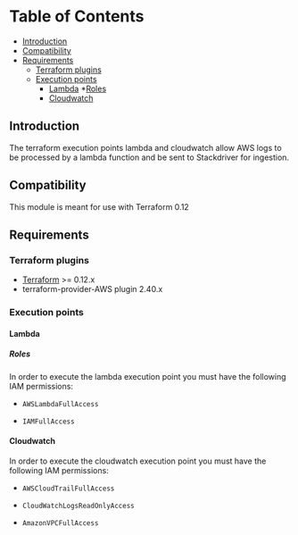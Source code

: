 # Table of Contents
<!-- TOC -->
 * [Introduction](#introduction)
 * [Compatibility](#Compatibility)
 * [Requirements](#Requirements)
    * [Terraform plugins](#Terraform-plugins)
    * [Execution points](Execution-points)
         * [Lambda](#Lambda)
            *[Roles](#Roles)
         * [Cloudwatch](#Cloudwatch)
            
      
         
    
<!-- TOC -->
## Introduction

The terraform execution points lambda and cloudwatch allow AWS logs to be processed by a lambda function and be sent to Stackdriver for ingestion.

## Compatibility

This module is meant for use with Terraform 0.12

## Requirements

### Terraform plugins
- [Terraform](https://www.terraform.io/downloads.html) >= 0.12.x
- terraform-provider-AWS plugin 2.40.x

### Execution points

#### Lambda

##### Roles

In order to execute the lambda execution point you must have the following IAM permissions:

- `AWSLambdaFullAccess`

- `IAMFullAccess`

#### Cloudwatch

In order to execute the cloudwatch execution point you must have the following IAM permissions:

- `AWSCloudTrailFullAccess`

- `CloudWatchLogsReadOnlyAccess`

- `AmazonVPCFullAccess`
